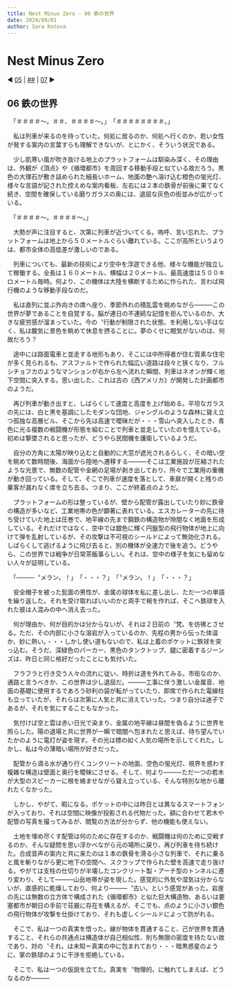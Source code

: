 ```yaml
---
title: Nest Minus Zero - 06 鉄の世界
date: 2024/09/01
author: Sara Kotova
---
```


# Nest Minus Zero

◀ [05](/work/novel/post-NestMinusZero/05) | [##](/work/novel/post-NestMinusZero/summary) | [07](/work/novel/post-NestMinusZero/07) ▶

## 06 鉄の世界

<div class='max-w-3xl'>

　「＃＃＃＃〜。＃＃、＃＃＃＃〜。」　「＃＃＃＃＃＃＃＃。」

　私は列車が来るのを待っていた。何処に居るのか、何処へ行くのか、若い女性が発する案内の言葉すらも理解できないが、とにかく、そういう状況である。

　少し肌寒い風が吹き抜ける地上のプラットフォームは馴染み深く、その理由は、外観が《頂点》や《循環都市》を周回する移動手段と似ている故だろう。黒色の大理石が敷き詰められた細長いホーム、地面の艶へ溶け込む橙色の蛍光灯、様々な言語が記された控えめな案内看板、左右には２本の鉄骨が前後に果てなく続き、空間を確保している磨りガラスの奥には、退屈な灰色の街並みが広がっている。

　「＃＃＃＃〜。＃＃＃＃〜。」

　大勢が声に注目すると、次第に列車が近づいてくる。嗚呼、言い忘れた、プラットフォームは地上から５０メートルぐらい離れている。ここが高所というよりは、都市全体の高低差が激しいのである。

　列車についても、最新の技術により空中を浮遊できる他、様々な機能が独立して稼働する。全長は１６０メートル、横幅は２０メートル、最高速度は５００キロメートル毎時。何より、この機体は大陸を横断するために作られた、言わば飛行機のような移動手段なのだ。

　私は直列に並ぶ外向きの席へ座り、季節外れの積乱雲を眺めながら―――この世界が夢であることを自覚する。脳が連日の不連続な記憶を拒んでいるのか、大きな疲労感が溜まっていた。今の〝行動が制限された状態〟を利用しない手はなく、私は朧気に景色を眺めて休息を摂ることに。夢のくせに眠気がないのは、何故だろう？

　途中には路面電車と並走する地形もあり、そこには中所得者が住む質素な住宅が多く見られるも、アスファルトで作られた幅広い道路は段々と狭くなり、フルシチョフカのようなマンションが右から左へ流れた瞬間、列車はネオンが輝く地下空間に突入する。思い出した、これは古の《西アメリカ》が開発した計画都市のようだ。

　再び列車が動き出すと、しばらくして速度と高度を上げ始める。平坦なガラスの先には、白と黒を基調にしたモダンな団地、ジャングルのような森林に聳え立つ孤独な高層ビル、そこから先は高速で曖昧だが・・・雪山へ突入したとき、青色に光る複数の戦闘機が形態を組むことで列車と並走していたのを憶えている。初めは撃墜されると思ったが、どうやら民間機を護衛しているようだ。

　自分の方角に太陽が映り込むと自動的に大窓が遮光されるらしく、その暗い空を眺めて数時間後、海面から陸地へ遷移する―――そこは工業施設が圧縮されたような光景で、無数の配管や金網の足場が剥き出しており、所々で工業用の重機が動き回っている。そして、そこで列車が速度を落として、車扉が開くと残りの乗客が漏れなく席を立ち去る。つまり、ここが終着点のようだ。

　プラットフォームの形は整っているが、壁から配管が露出していたり妙に鉄骨の構造が多いなど、工業地帯の色が顕著に表れている。エスカレーターの先に待ち受けていた地上は圧巻で、地平線の先まで鋼鉄の構造物が隙間なく地面を形成している。それだけではなく、空中では銀色に輝く円盤型の飛行物体が地上に向けて弾を乱射しているが、その攻撃は不可視のシールドによって無効化される。しばらくして逃げるように飛び去ると、別の機体が全速力で後を追う。どうやら、この世界では戦争が日常茶飯事らしい。それは、空中の様子を気にも留めない人々が証明している。

　「―――〝メラン〟！」　「・・・？」　「〝メラン〟！」　「・・・？」

　安全帽子を被った髭面の男性が、金属の球体を私に差し出し、ただ一つの単語を繰り返した。それを受け取ればいいのかと両手で椀を作れば、そこへ鉄球を入れた彼は人混みの中へ消え去った。

　何が理由か、何が目的かは分からないが、それは２日前の〝梵〟を彷彿とさせる。ただ、その内部に小さな溶岩が入っているのか、先程の男から伝った体温か、妙に熱い。・・・しかし使い道もないので、私は上着のポケットに鉄球を突っ込む。そうだ、深緑色のパーカー、黒色のタンクトップ、腿に密着するジーンズは、昨日と同じ格好だったことにも気付いた。

　フラフラと行き交う人々の流れに従い、時折は道を外れてみる。市街なのか、通路と言うべきか、この世界は少し退屈だ。―――工事に伴う激しい金属音、地面の基礎に使用するであろう砂利の袋が転がっていたり、即席で作られた電線柱も立っていたが、それらは次第に人気と共に消えていった。つまり自分は迷子であるが、それを気にすることもなかった。

　気付けば空と雲は赤い日光で染まり、金属の地平線は昼間を偽るように世界を照らした。陽の退場と共に世界が一瞬で暗闇へ包まれたと思えば、待ち望んでいたかのように電灯が姿を現す。その光は標の如く人気の場所を示してくれた。しかし、私は今の薄暗い場所が好きだった。

　配管から滴る水が通り行くコンクリートの地面、空色の蛍光灯、視界を惑わす複雑な構造は壁面と奥行を曖昧にさせる。そして、何より―――ただ一つの若木が大型のスピーカーに根を絡ませながら聳え立っている、そんな特別な地から離れたくなかった。

　しかし、やがて、暇になる。ポケットの中には昨日とは異なるスマートフォンが入っており、それは空間に映像が投影される代物だった。額に合わせて若木や配管の写真を撮ってみるが、閲覧の方法が分からず、他の機能も使えない。

　土地を埋め尽くす配管は何のために存在するのか、戦闘機は何のために交戦するのか、そんな疑問を思い浮かべながら元の場所に戻り、再び列車を待ち続けた。合成音声の案内と共に来たのは１本の鉄骨を滑る小さな列車で、それに乗ると風を斬りながら更に地下の空間へ、スクラップで作られた壁を高速で走り抜ける。やがては支柱の仕切りが半壊したコンクリート製・アーチ型のトンネルに遷り変わり、そして―――山岳地帯が姿を現した。感覚的に外気や湿気は分からないが、直感的に乾燥しており、何より―――〝古い〟という感覚があった。岩崖の先には無数の立方体で構成された《循環都市》と似た巨大構造物、あるいは要塞都市が朝日の手前で荘厳に存在を構えるが、そこでも、点のように小さい銀色の飛行物体が攻撃を仕掛けており、それも虚しくシールドによって防がれる。

　そこで、私は一つの真実を悟った。線が物体を貫通すること、己が世界を貫通すること、それらの共通点は構造体が自己相似性、則ち無限の密度を持たない故であり、対の〝それ〟は未知＝真実の中に包まれており・・・暗黒惑星のように、掌の鉄球のように干渉を拒絶している。

　そこで、私は一つの仮説を立てた。真実を〝物理的〟に触れてしまえば、どうなるのか―――

</div>
